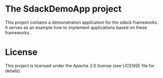 # The SdackDemoApp project

This project contains a demonstration application for the sdack frameworks. It serves as an example how to implement applications based on these frameworks.

# License

This project is licensed under the Apache 2.0 license (see LICENSE file for details).